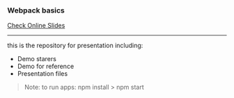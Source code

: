### Webpack basics
[Check Online Slides](https://ahmed-abdelmotey.github.io/webpack-presentation/presentation/#/)
___
this is the repository for presentation including:
 * Demo starers
 * Demo for reference
 * Presentation files

> Note: to run apps: npm install > npm start
